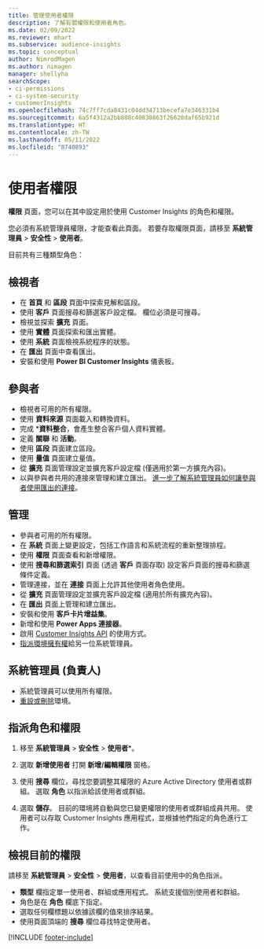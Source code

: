 ```yaml
---
title: 管理使用者權限
description: 了解有關權限和使用者角色。
ms.date: 02/09/2022
ms.reviewer: mhart
ms.subservice: audience-insights
ms.topic: conceptual
author: NimrodMagen
ms.author: nimagen
manager: shellyha
searchScope:
- ci-permissions
- ci-system-security
- customerInsights
ms.openlocfilehash: 74c7ff7cda8431c04dd34713becefa7e346331b4
ms.sourcegitcommit: 6a5f4312a2bb808c40830863f26620daf65b921d
ms.translationtype: HT
ms.contentlocale: zh-TW
ms.lasthandoff: 05/11/2022
ms.locfileid: "8740893"
---
```

# <a name="user-permissions"></a>使用者權限

**權限** 頁面，您可以在其中設定用於使用 Customer Insights 的角色和權限。

您必須有系統管理員權限，才能查看此頁面。 若要存取權限頁面，請移至 **系統管理員** > **安全性** > **使用者**。

目前共有三種類型角色：

## <a name="viewer"></a>檢視者

- 在 **首頁** 和 **區段** 頁面中探索見解和區段。
- 使用 **客戶** 頁面搜尋和篩選客戶設定檔。 欄位必須是可搜尋。
- 檢視並探索 **擴充** 頁面。
- 使用 **實體** 頁面探索和匯出實體。
- 使用 **系統** 頁面檢視系統程序的狀態。
- 在 **匯出** 頁面中查看匯出。
- 安裝和使用 **Power BI Customer Insights** 儀表板。

## <a name="contributor"></a>參與者

- 檢視者可用的所有權限。
- 使用 **資料來源** 頁面載入和轉換資料。
- 完成 ***資料整合**，會產生整合客戶個人資料實體。
- 定義 **關聯** 和 **活動**。
- 使用 **區段** 頁面建立區段。
- 使用 **量值** 頁面建立量值。
- 從 **擴充** 頁面管理設定並擴充客戶設定檔 (僅適用於第一方擴充內容)。
- 以與參與者共用的連接來管理和建立匯出。 [進一步了解系統管理員如何讓參與者使用匯出的連接](connections.md#allow-contributors-to-use-a-connection-for-exports)。

## <a name="admin"></a>管理

- 參與者可用的所有權限。
- 在 **系統** 頁面上變更設定，包括工作語言和系統流程的重新整理排程。
- 使用 **權限** 頁面查看和新增權限。
- 使用 **搜尋和篩選索引** 頁面 (透過 **客戶** 頁面存取) 設定客戶頁面的搜尋和篩選條件定義。
- 管理連接，並在 **連接** 頁面上允許其他使用者角色使用。
- 從 **擴充** 頁面管理設定並擴充客戶設定檔 (適用於所有擴充內容)。
- 在 **匯出** 頁面上管理和建立匯出。
- 安裝和使用 **客戶卡片增益集**。
- 新增和使用 **Power Apps 連接器**。
- 啟用 [Customer Insights API](apis.md) 的使用方式。
- [指派環境擁有權](manage-environments.md#change-the-owner-of-an-environment)給另一位系統管理員。

## <a name="admin-owner"></a>系統管理員 (負責人)

- 系統管理員可以使用所有權限。
- [重設或刪除](manage-environments.md#reset-an-existing-environment)環境。

## <a name="assign-roles-and-permissions"></a>指派角色和權限

1. 移至 **系統管理員** > **安全性** > **使用者***。

1. 選取 **新增使用者** 打開 **新增/編輯權限** 窗格。

1. 使用 **搜尋** 欄位，尋找您要調整其權限的 Azure Active Directory 使用者或群組。 選取 **角色** 以指派給該使用者或群組。

1. 選取 **儲存**。 目前的環境將自動與您已變更權限的使用者或群組成員共用。 使用者可以存取 Customer Insights 應用程式，並根據他們指定的角色進行工作。

## <a name="view-current-permissions"></a>檢視目前的權限

請移至 **系統管理員** > **安全性** > **使用者**，以查看目前使用中的角色指派。

- **類型** 欄指定單一使用者、群組或應用程式。 系統支援個別使用者和群組。
- 角色是在 **角色** 欄底下指定。
- 選取任何欄標題以依據該欄的值來排序結果。
- 使用頁面頂端的 **搜尋** 欄位尋找特定使用者。


[!INCLUDE [footer-include](includes/footer-banner.md)]
